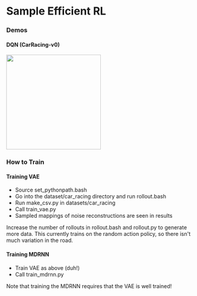 # Sample Efficient RL

### Demos

#### DQN (CarRacing-v0)

<img src="demos/dqn-CarRacing-v0.gif" height="250" width="250">

### How to Train

#### Training VAE
  * Source set_pythonpath.bash
  * Go into the dataset/car_racing directory and run rollout.bash
  * Run make_csv.py in datasets/car_racing
  * Call train_vae.py
  * Sampled mappings of noise reconstructions are seen in results

Increase the number of rollouts in rollout.bash and rollout.py to generate more data. This currently
trains on the random action policy, so there isn't much variation in the road.

#### Training MDRNN
* Train VAE as above (duh!)
* Call train_mdrnn.py

Note that training the MDRNN requires that the VAE is well trained!
